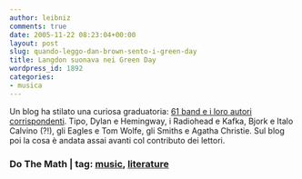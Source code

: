 ```yaml
---
author: leibniz
comments: true
date: 2005-11-22 08:23:04+00:00
layout: post
slug: quando-leggo-dan-brown-sento-i-green-day
title: Langdon suonava nei Green Day
wordpress_id: 1892
categories:
- musica
---
```


Un blog ha stilato una curiosa graduatoria: [61 band e i loro autori corrispondenti](http://thebadplus.typepad.com/dothemath/2005/11/61_bands_and_th.html). Tipo, Dylan e Hemingway, i Radiohead e Kafka, Bjork e Italo Calvino (?!), gli Eagles e Tom Wolfe, gli Smiths e Agatha Christie. Sul blog poi la cosa è andata assai avanti col contributo dei lettori.

### Do The Math | tag: [music](http://www.technorati.com/tags/music), [literature](http://www.technorati.com/tags/literature)
